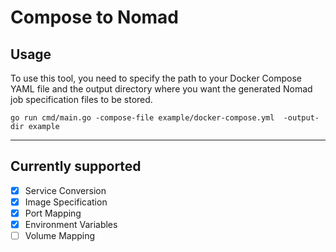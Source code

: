# Compose to Nomad

## Usage

To use this tool, you need to specify the path to your Docker Compose YAML file and the output directory where you want the generated Nomad job specification files to be stored.

```shell
go run cmd/main.go -compose-file example/docker-compose.yml  -output-dir example
```

---

##  Currently supported

- [x] Service Conversion
- [x] Image Specification 
- [x] Port Mapping 
- [x] Environment Variables
- [ ] Volume Mapping
